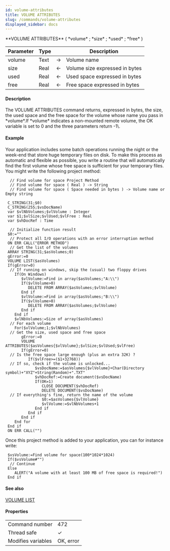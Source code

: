 ```yaml
---
id: volume-attributes
title: VOLUME ATTRIBUTES
slug: /commands/volume-attributes
displayed_sidebar: docs
---
```


<!--REF #_command_.VOLUME ATTRIBUTES.Syntax-->**VOLUME ATTRIBUTES** ( *volume* ; *size* ; *used* ; *free* )<!-- END REF-->
<!--REF #_command_.VOLUME ATTRIBUTES.Params-->
| Parameter | Type |  | Description |
| --- | --- | --- | --- |
| volume | Text | &#8594;  | Volume name |
| size | Real | &#8592; | Volume size expressed in bytes |
| used | Real | &#8592; | Used space expressed in bytes |
| free | Real | &#8592; | Free space expressed in bytes |

<!-- END REF-->

#### Description 

<!--REF #_command_.VOLUME ATTRIBUTES.Summary-->The VOLUME ATTRIBUTES command returns, expressed in bytes, the size, the used space and the free space for the volume whose name you pass in *volume*.<!-- END REF-->If *volume* indicates a non-mounted remote volume, the OK variable is set to 0 and the three parameters return -1\. 

#### Example 

Your application includes some batch operations running the night or the week-end that store huge temporary files on disk. To make this process as automatic and flexible as possible, you write a routine that will automatically find the first volume whose free space is sufficient for your temporary files. You might write the following project method:

```4d
  // Find volume for space Project Method
  // Find volume for space ( Real ) -> String
  // Find volume for space ( Space needed in bytes ) -> Volume name or Empty string
 
 C_STRING(31;$0)
 C_STRING(255;$vsDocName)
 var $vlNbVolumes;$vlVolume : Integer
 var $1;$vlSize;$vlUsed;$vlFree : Real
 var $vhDocRef : Time
 
  // Initialize function result
 $0:=""
  // Protect all I/O operations with an error interruption method
 ON ERR CALL("ERROR METHOD")
  // Get the list of the volumes
 ARRAY STRING(31;$asVolumes;0)
 gError:=0
 VOLUME LIST($asVolumes)
 If(gError=0)
  // If running on windows, skip the (usual) two floppy drives
    If(On Windows)
       $vlVolume:=Find in array($asVolumes;"A:\\")
       If($vlVolume>0)
          DELETE FROM ARRAY($asVolumes;$vlVolume)
       End if
       $vlVolume:=Find in array($asVolumes;"B:\\")
       If($vlVolume>0)
          DELETE FROM ARRAY($asVolumes;$vlVolume)
       End if
    End if
    $vlNbVolumes:=Size of array($asVolumes)
  // For each volume
    For($vlVolume;1;$vlNbVolumes)
  // Get the size, used space and free space
       gError:=0
       VOLUME ATTRIBUTES($asVolumes{$vlVolume};$vlSize;$vlUsed;$vlFree)
       If(gError=0)
  // Is the free space large enough (plus an extra 32K) ?
          If($vlFree>=($1+32768))
  // If so, check if the volume is unlocked...
             $vsDocName:=$asVolumes{$vlVolume}+Char(Directory symbol)+"XYZ"+String(Random)+".TXT"
             $vhDocRef:=Create document($vsDocName)
             If(OK=1)
                CLOSE DOCUMENT($vhDocRef)
                DELETE DOCUMENT($vsDocName)
  // If everything's fine, return the name of the volume
                $0:=$asVolumes{$vlVolume}
                $vlVolume:=$vlNbVolumes+1
             End if
          End if
       End if
    End for
 End if
 ON ERR CALL("")
```

Once this project method is added to your application, you can for instance write:

```4d
 $vsVolume:=Find volume for space(100*1024*1024)
 If($vsVolume#"")
  // Continue
 Else
    ALERT("A volume with at least 100 MB of free space is required!")
 End if
```

#### See also 

[VOLUME LIST](volume-list.md)  

#### Properties

|  |  |
| --- | --- |
| Command number | 472 |
| Thread safe | &check; |
| Modifies variables | OK, error |


